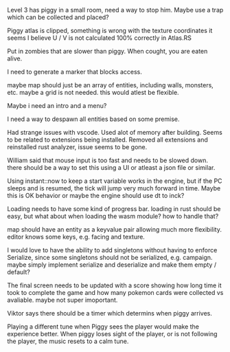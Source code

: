 
Level 3 has piggy in a small room, need a way to stop him.
Maybe use a trap which can be collected and placed?

Piggy atlas is clipped, something is wrong with the texture coordinates it seems
I believe U / V is not calculated 100% correctly in Atlas.RS

Put in zombies that are slower than piggy. 
When cought, you are eaten alive.

I need to generate a marker that blocks access.

maybe map should just be an array of entities, including walls, monsters, etc.
maybe a grid is not needed. this would atlest be flexible.


Maybe i need an intro and a menu?

I need a way to despawn all entities based on some premise.

Had strange issues with vscode. Used alot of memory after building.
Seems to be related to extensions being installed.
Removed all extensions and reinstalled rust analyzer, issue seems to be gone.

William said that mouse input is too fast and needs to be slowed down.
there should be a way to set this using a UI or atleast a json file or similar.

Using instant::now to keep a start variable works in the engine, but if the PC sleeps and is resumed, the tick will jump very much forward in time. Maybe this is OK behavior or maybe the engine should use dt to inck?

Loading needs to have some kind of progress bar.
loading in rust should be easy, but what about when loading the wasm module? how to handle that?

map should have an entity as a keyvalue pair allowing much more flexibility.
editor knows some keys, e.g. facing and texture.

I would love to have the ability to add singletons without having to enforce Serialize, since some singletons should not be 
serialized, e.g. campaign.
maybe simply implement serialize and deserialize and make them empty / default?

The final screen needs to be updated with a score showing how long time it took to complete the game
and how many pokemon cards were collected vs avaliable.
maybe not super imoportant.

Viktor says there should be a timer which determins when piggy arrives.

Playing a different tune when Piggy sees the player would make the experience better.
When piggy loses sight of the player, or is not following the player, the music resets to a calm tune.